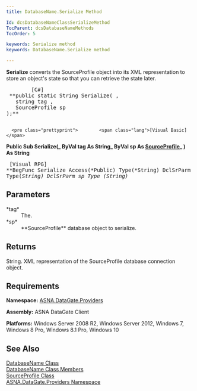 ```yaml
---
title: DatabaseName.Serialize Method

Id: dcsDatabaseNameClassSerializeMethod
TocParent: dcsDatabaseNameMethods
TocOrder: 5

keywords: Serialize method
keywords: DatabaseName.Serialize method

---
```


**Serialize** converts the SourceProfile object into its XML representation to store an object's state so that you can retrieve the state later.

<pre class="prettyprint">        <span class="lang">[C#]</span>
 **public static String Serialize( ,
   string tag ,
   SourceProfile sp
);** 
      </pre>
      <pre class="prettyprint">        <span class="lang">[Visual Basic] </span>
 **Public Sub Serialize(_ 
   ByVal tag As String_ 
   ByVal sp As [SourceProfile](source-profile-class.html)_
) As String** 
      </pre>
      <pre class="prettyprint">
        <span class="lang">[Visual RPG]</span>
 **BegFunc Serialize Access(*Public) Type(*String)
   DclSrParm tag Type(*String)
   DclSrParm sp Type (*String)** 
      </pre>

## Parameters

<dl>
        <dt>
 *tag* 
        </dt>
        <dd>The. </dd>
        <dt>
 *sp* 
        </dt>
        <dd>
 **SourceProfile**  database object to serialize.
							</dd>
</dl>

## Returns

String. XML representation of the SourceProfile database connection object.
## Requirements

**Namespace:** [ ASNA.DataGate.Providers](datagate-providers-namespace.html) 

**Assembly:** ASNA DataGate Client

**Platforms:** Windows Server 2008 R2, Windows Server 2012, Windows 7, Windows 8 Pro, Windows 8.1 Pro, Windows 10
## See Also


[DatabaseName Class](database-name-class.html)
      <br />
[DatabaseName Class Members](database-name-members.html)
      <br />
[SourceProfile Class](source-profile-class.html)
      <br />
[ASNA.DataGate.Providers Namespace](datagate-providers-namespace.html)

